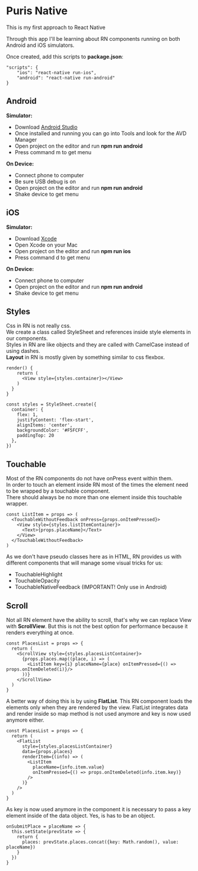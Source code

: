 # Puris Native

This is my first approach to React Native

Through this app I'll be learning about RN components running on both Android and iOS simulators. 

Once created, add this scripts to **package.json**:
```
"scripts": {
    "ios": "react-native run-ios",
    "android": "react-native run-android"
}
```

## Android
**Simulator:**
* Download [Android Studio](https://developer.android.com/studio/)  
* Once installed and running you can go into Tools and look for the AVD Manager 
* Open project on the editor and run **npm run android** 
* Press command m to get menu

**On Device:**  
* Connect phone to computer
* Be sure USB debug is on
* Open project on the editor and run **npm run android** 
* Shake device to get menu


## iOS
**Simulator:**
* Download [Xcode](https://developer.apple.com/xcode/)  
* Open Xcode on your Mac
* Open project on the editor and run **npm run ios** 
* Press command d to get menu

**On Device:**  
* Connect phone to computer
* Open project on the editor and run **npm run android** 
* Shake device to get menu


## Styles

Css in RN is not really css.  
We create a class called StyleSheet and references inside style elements in our components.  
Styles in RN are like objects and they are called with CamelCase instead of using dashes.  
**Layout** in RN is mostly given by something similar to css flexbox.

```
render() {
    return (
      <View style={styles.container}></View>
    )
  }
}

const styles = StyleSheet.create({
  container: {
    flex: 1,
    justifyContent: 'flex-start',
    alignItems: 'center',
    backgroundColor: '#F5FCFF',
    paddingTop: 20
  },
})
```

## Touchable

Most of the RN components do not have onPress event within them.  
In order to touch an element inside RN most of the times the element need to be wrapped by a touchable component.  
There should always be no more than one element inside this touchable wrapper.

```
const ListItem = props => (
  <TouchableWithoutFeedback onPress={props.onItemPressed}>
    <View style={styles.listItemContainer}>
      <Text>{props.placeName}</Text>
    </View>
  </TouchableWithoutFeedback>
)
```
As we don't have pseudo classes here as in HTML, RN provides us with different components that will manage some visual tricks for us:  
* TouchableHighlight
* TouchableOpacity
* TouchableNativeFeedback (IMPORTANT! Only use in Android)

## Scroll
Not all RN element have the ability to scroll, that's why we can replace View with **ScrollView**. But this is not the best option for performance because it renders everything at once.  
```
const PlacesList = props => {
  return (
    <ScrollView style={styles.placesListContainer}>
      {props.places.map((place, i) => (
        <ListItem key={i} placeName={place} onItemPressed={() => props.onItemDeleted(i)}/>
      ))}
    </ScrollView>
  )
}
```
A better way of doing this is by using **FlatList**. This RN component loads the elements only when they are rendered by the view. FlatList integrates data and render inside so map method is not used anymore and key is now used anymore either.
```
const PlacesList = props => {
  return (
    <FlatList
      style={styles.placesListContainer}
      data={props.places}
      renderItem={(info) => (
        <ListItem
          placeName={info.item.value}
          onItemPressed={() => props.onItemDeleted(info.item.key)}
        />
      )}
    />
  )
}
```
As key is now used anymore in the component it is necessary to pass a key element inside of the data object. Yes, is has to be an object.
```
onSubmitPlace = placeName => {
  this.setState(prevState => {
    return {
      places: prevState.places.concat({key: Math.random(), value: placeName})
    }
  })
}
```


